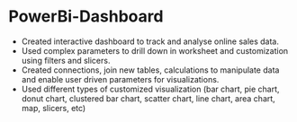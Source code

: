 # PowerBi-Dashboard
- Created interactive dashboard to track and analyse online sales data.
- Used complex parameters to drill down in worksheet and customization using filters and slicers.
- Created connections, join new tables, calculations to manipulate data and enable user driven parameters 
for visualizations.
- Used different types of customized visualization (bar chart, pie chart, donut chart, clustered bar chart, 
scatter chart, line chart, area chart, map, slicers, etc)

